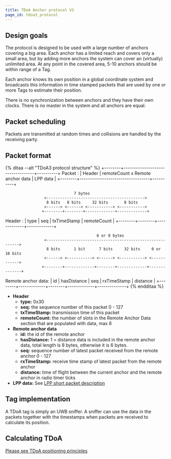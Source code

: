 ```yaml
---
title: TDoA Anchor protocol V3
page_id: tdoa3_protocol
---
```




Design goals
------------

The protocol is designed to be used with a large number of anchors
covering a big area. Each anchor has a limited reach and covers only a
small area, but by adding more anchors the system can cover an
(virtually) unlimited area. At any point in the covered area, 5-10
anchors should be within range of a Tag.

Each anchor knows its own position in a global coordinate system and
broadcasts this information in time stamped packets that are used by one
or more Tags to estimate their position.

There is no synchronization between anchors and they have their own
clocks. There is no master in the system and all anchors are equal.

Packet scheduling
-----------------

Packets are transmitted at random times and collisions are handled by
the receiving party.

Packet format
-------------

{% ditaa --alt "TDoA3 protocol structure" %}
                    +--------+----------------------------------+----------+
Packet    :         | Header | remoteCount x Remote anchor data | LPP data |
                    +--------+----------------------------------+----------+

                                  7 bytes
                     <------------------------------------------->
                      8 bits   8 bits     32 bits       8 bits
                     <------> <------> <-----------> <----------->
                    +--------+--------+-------------+-------------+
Header    :         |  type  |  seq   | txTimeStamp | remoteCount |
                    +--------+--------+-------------+-------------+

                                            6 or 8 bytes
                     <---------------------------------------------------------->
                      8 bits      1 bit      7 bits     32 bits     0 or 16 bits
                     <------> <-----------> <------> <-----------> <------------>
                    +--------+-------------+--------+-------------+--------------+
Remote anchor data: |   id   | hasDistance |  seq   | rxTimeStamp |   distance   |
                    +--------+-------------+--------+-------------+--------------+
{% endditaa %}

-   **Header**
    -   **type:** 0x30
    -   **seq:** the sequence number of this packet 0 - 127
    -   **txTimeStamp:** transmission time of this packet
    -   **remoteCount:** the number of slots in the Remote Anchor Data
        section that are populated with data, max 8
-   **Remote anchor data**
    -   **id:** the id of the remote anchor
    -   **hasDistance:** 1 = distance data is included in the remote
        anchor data, total length is 8 bytes, otherwise it is 6 bytes.
    -   **seq:** sequence number of latest packet received from the
        remote anchor 0 - 127
    -   **rxTimeStamp:** receive time stamp of latest packet from the
        remote anchor
    -   **distance:** time of flight between the current anchor and the
        remote anchor in radio timer ticks
-   **LPP data:** See [LPP short packet description](/protocols/lpp-short-packets-protocol/)

Tag implementation
------------------

A TDoA tag is simply an UWB sniffer. A sniffer can use the data in the
packets together with the timestamps when packets are received to
calculate its position.

Calculating TDoA
----------------

[Please see TDoA positioning principles](/functional-areas/tdoa_principles/)

